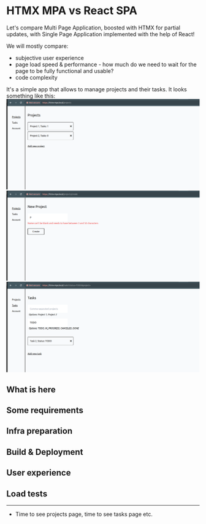 # HTMX MPA vs React SPA

Let's compare Multi Page Application, boosted with HTMX for partial updates, with Single Page Application implemented with the help of React!

We will mostly compare:
* subjective user experience
* page load speed & performance - how much do we need to wait for the page to be fully functional and usable?
* code complexity

It's a simple app that allows to manage projects and their tasks. It looks something like this:
![projects](projects.png)
![new-project](new-project.png)
![tasks](tasks.png)

## What is here



## Some requirements

## Infra preparation

## Build & Deployment

## User experience

## Load tests


---
* Time to see projects page, time to see tasks page etc.